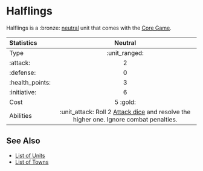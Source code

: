 # Halflings

Halflings is a :bronze: [neutral](../towns/neutral.md) unit that comes with the [Core Game](../content.md).


| Statistics | Neutral |
| :--- | :---: |
| Type | :unit_ranged: |
| :attack: | 2 |
| :defense: | 0 |
| :health_points: | 3 |
| :initiative: | 6 |
| Cost | 5 :gold: |
| Abilities | :unit_attack: Roll 2 [Attack dice](../dice.md#attack-die) and resolve the higher one. Ignore combat penalties. |


## See Also

- [List of Units](index.md)
- [List of Towns](../towns/index.md)
